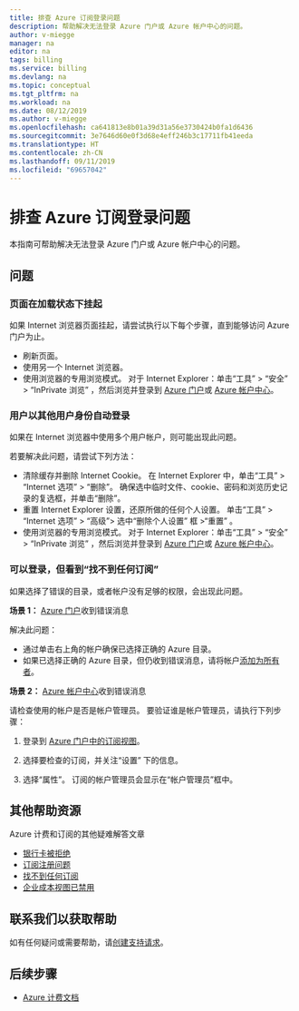 ```yaml
---
title: 排查 Azure 订阅登录问题
description: 帮助解决无法登录 Azure 门户或 Azure 帐户中心的问题。
author: v-miegge
manager: na
editor: na
tags: billing
ms.service: billing
ms.devlang: na
ms.topic: conceptual
ms.tgt_pltfrm: na
ms.workload: na
ms.date: 08/12/2019
ms.author: v-miegge
ms.openlocfilehash: ca641813e8b01a39d31a56e3730424b0fa1d6436
ms.sourcegitcommit: 3e7646d60e0f3d68e4eff246b3c17711fb41eeda
ms.translationtype: HT
ms.contentlocale: zh-CN
ms.lasthandoff: 09/11/2019
ms.locfileid: "69657042"
---
```

# <a name="troubleshoot-azure-subscription-sign-in-issues"></a>排查 Azure 订阅登录问题

本指南可帮助解决无法登录 Azure 门户或 Azure 帐户中心的问题。 

## <a name="issues"></a>问题

### <a name="page-hangs-in-the-loading-status"></a>页面在加载状态下挂起

如果 Internet 浏览器页面挂起，请尝试执行以下每个步骤，直到能够访问 Azure 门户为止。

- 刷新页面。
- 使用另一个 Internet 浏览器。
- 使用浏览器的专用浏览模式。 对于 Internet Explorer：单击“工具”   > “安全”   > “InPrivate 浏览”  ，然后浏览并登录到 [Azure 门户](https://portal.azure.com/)或 [Azure 帐户中心](https://account.azure.com/Subscriptions)。

### <a name="you-are-automatically-signed-in-as-a-different-user"></a>用户以其他用户身份自动登录

如果在 Internet 浏览器中使用多个用户帐户，则可能出现此问题。

若要解决此问题，请尝试下列方法：

- 清除缓存并删除 Internet Cookie。 在 Internet Explorer 中，单击“工具”   >   “Internet 选项” >   “删除”。 确保选中临时文件、cookie、密码和浏览历史记录的复选框，并单击“删除”。
- 重置 Internet Explorer 设置，还原所做的任何个人设置。 单击“工具”   >   “Internet 选项” >   “高级”> 选中“删除个人设置”  框 >“重置”  。
- 使用浏览器的专用浏览模式。 对于 Internet Explorer：单击“工具”   > “安全”   > “InPrivate 浏览”  ，然后浏览并登录到 [Azure 门户](https://portal.azure.com/)或 [Azure 帐户中心](https://account.azure.com/Subscriptions)。

### <a name="i-can-sign-in-but-i-see-no-subscriptions-found"></a>可以登录，但看到“找不到任何订阅” 

如果选择了错误的目录，或者帐户没有足够的权限，会出现此问题。

**场景 1：** [Azure 门户](https://portal.azure.com/)收到错误消息

解决此问题：

- 通过单击右上角的帐户确保已选择正确的 Azure 目录。
- 如果已选择正确的 Azure 目录，但仍收到错误消息，请将帐户[添加为所有者](billing-add-change-azure-subscription-administrator.md)。

**场景 2：** [Azure 帐户中心](https://account.windowsazure.com/Subscriptions)收到错误消息

请检查使用的帐户是否是帐户管理员。 要验证谁是帐户管理员，请执行下列步骤：

1. 登录到 [Azure 门户中的订阅视图](https://portal.azure.com/#blade/Microsoft_Azure_Billing/SubscriptionsBlade)。

2. 选择要检查的订阅，并关注“设置”  下的信息。

3. 选择“属性”。  订阅的帐户管理员会显示在“帐户管理员”框中。 

## <a name="additional-help-resources"></a>其他帮助资源

Azure 计费和订阅的其他疑难解答文章

- [银行卡被拒绝](billing-troubleshoot-declined-card.md)
- [订阅注册问题](billing-troubleshoot-azure-sign-up.md)
- [找不到任何订阅](billing-no-subscriptions-found.md)
- [企业成本视图已禁用](billing-enterprise-mgmt-grp-troubleshoot-cost-view.md)

## <a name="contact-us-for-help"></a>联系我们以获取帮助

如有任何疑问或需要帮助，请[创建支持请求](https://ms.portal.azure.com/#blade/Microsoft_Azure_Support/HelpAndSupportBlade/newsupportrequest)。

## <a name="next-steps"></a>后续步骤

- [Azure 计费文档](index.md)
